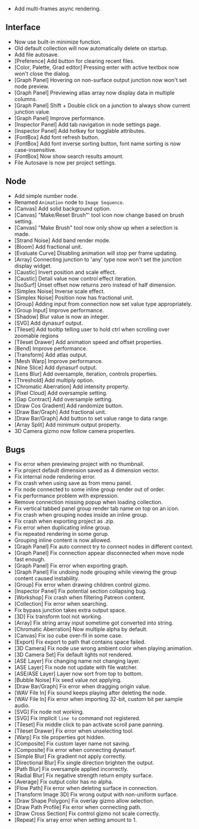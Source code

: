 - Add multi-frames async rendering.

## Interface

- Now use built-in minimize function.
- Old default collection will now automatically delete on startup.
- Add file autosave.
- [Preference] Add button for clearing recent files.
- [Color, Palette, Grad editor] Pressing enter with active textbox now won't close the dialog.
- [Graph Panel] Hovering on non-surface output junction now won't set node preview.
- [Graph Panel] Previewing atlas array now display data in multiple columns.
- [Graph Panel] Shift + Double click on a junction to always show current junction value.
- [Graph Panel] Improve performance.
- [Inspector Panel] Add tab navigation in node settings page. 
- [Inspector Panel] Add hotkey for togglable attributes.
- [FontBox] Add font refresh button.
- [FontBox] Add font inverse sorting button, font name sorting is now case-insensitive.
- [FontBox] Now show search results amount.
- File Autosave is now per project settings.

## Node
- Add simple number node.
- Renamed `Animation` node to `Image Sequence`.
- [Canvas] Add solid background option.
- [Canvas] "Make/Reset Brush"' tool icon now change based on brush setting.
- [Canvas] "Make Brush" tool now only show up when a selection is made.
- [Strand Noise] Add band render mode.
- [Bloom] Add fractional unit.
- [Evaluate Curve] Disabling animation will stop per frame updating.
- [Array] Connecting junction to 'any' type now won't set the junction display widget.
- [Caustic] Invert position and scale effect.
- [Caustic] Detail value now control effect iteration.
- [IsoSurf] Unset offset now returns zero instead of half dimension.
- [Simplex Noise] Inverse scale effect.
- [Simplex Noise] Position now has fractional unit.
- [Group] Adding input from connection now set value type appropriately.
- [Group Input] Improve performance. 
- [Shadow] Blur value is now an integer.
- [SVG] Add dynasurf output.
- [Tileset] Add tooltip telling user to hold ctrl when scrolling over zoomable regions
- [Tileset Drawer] Add animation speed and offset properties.
- [Bend] Improve performance.
- [Transform] Add atlas output.
- [Mesh Warp] Improve performance.
- [Nine Slice] Add dynasurf output.
- [Lens Blur] Add oversample, iteration, controls properties.
- [Threshold] Add multiply option.
- [Chromatic Aberration] Add intensity property.
- [Pixel Cloud] Add oversample setting.
- [Gap Contract] Add oversample setting.
- [Draw Cos Gradient] Add randomize button.
- [Draw Bar/Graph] Add fractional unit.
- [Draw Bar/Graph] Add button to set value range to data range.
- [Array Split] Add minimum output property.
- 3D Camera gizmo now follow camera properties.

## Bugs
- Fix error when previewing project with no thumbnail.
- Fix project default dimension saved as 4 dimension vector.
- Fix internal node rendering error.
- Fix crash when using save as from menu panel.
- Fix node connected to some inline group render out of order.
- Fix performance problem with expression.
- Remove connection missing popup when loading collection.
- Fix vertical tabbed panel group render tab name on top on an icon.
- Fix crash when grouping nodes inside an inline group.
- Fix crash when exporting project as .zip.
- Fix error when duplicating inline group.
- Fix repeated rendering in some gorup.
- Grouping inline content is now allowed.
- [Graph Panel] Fix auto connect try to connect nodes in different context.
- [Graph Panel] Fix connection appear disconnected when move node fast enough.
- [Graph Panel] Fix error when exporting graph.
- [Graph Panel] Fix undoing node grouping while viewing the group content caused instability.
- [Group] Fix error when drawing children control gizmo.
- [Inspector Panel] Fix potential section collapsing bug.
- [Workshop] Fix crash when filtering Patreon content.
- [Collection] Fix error when searching.
- Fix bypass junction takes extra output space.
- [3D] Fix transform tool not working.
- [Array] Fix string array input sometime got converted into string.
- [Chromatic Aberration] Now multiple alpha by default.
- [Canvas] Fix iso cube over-fil in some case.
- [Export] Fix export to path that contains space failed.
- [3D Camera] Fix node use wrong ambient color when playing animation.
- [3D Camera Set] Fix default lights not rendered.
- [ASE Layer] Fix changing name not changing layer.
- [ASE Layer] Fix node not update with file watcher.
- [ASE/ASE Layer] Layer now sort from top to bottom.
- [Bubble Noise] Fix seed value not applying.
- [Draw Bar/Graph] Fix error when dragging origin value.
- [WAV File In] Fix sound keeps playing after deleting the node.
- [WAV File In] Fix error when importing 32-bit, custom bit per sample audio.
- [SVG] Fix node not working.
- [SVG] Fix implicit `line to` command not registered.
- [Tileset] Fix middle click to pan activate scroll pane panning.
- [Tileset Drawer] Fix error when unselecting tool.
- [Warp] Fix tile properties got hidden.
- [Composite] Fix custom layer name not saving.
- [Composite] Fix error when connecting dynasurf.
- [Simple Blur] Fix gradient not apply correctly.
- [Directional Blur] Fix single direction brighten the output.
- [Path Blur] Fix oversample applied incorrectly.
- [Radial Blur] Fix negative strength return empty surface.
- [Average] Fix output color has no alpha.
- [Flow Path] Fix error when deleting surface in connection.
- [Transform Image 3D] Fix wrong output with non-uniform surface.
- [Draw Shape Polygon] Fix overlay gizmo allow selection.
- [Draw Path Profile] Fix error when connecting path.
- [Draw Cross Section] Fix control gizmo not scale correctly.
- [Repeat] Fix array error when setting amount to 1.

